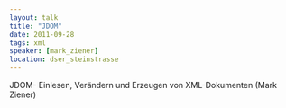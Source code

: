 ```yaml
---
layout: talk
title: "JDOM"
date: 2011-09-28
tags: xml
speaker: [mark_ziener]
location: dser_steinstrasse
---
```


JDOM- Einlesen, Verändern und Erzeugen von XML-Dokumenten (Mark Ziener)